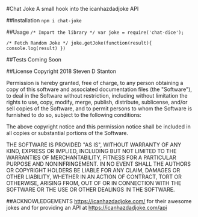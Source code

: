 #Chat Joke
A small hook into the icanhazdadjoke API

##Installation
`npm i chat-joke`

##Usage
`/* Import the library */
var joke = require('chat-dice');`

`/* Fetch Random Joke */
joke.getJoke(function(result){
	console.log(result)
})`


##Tests
Coming Soon

##License
Copyright 2018 Steven D Stanton

Permission is hereby granted, free of charge, to any person obtaining a copy of this software and associated documentation files (the "Software"), to deal in the Software without restriction, including without limitation the rights to use, copy, modify, merge, publish, distribute, sublicense, and/or sell copies of the Software, and to permit persons to whom the Software is furnished to do so, subject to the following conditions:

The above copyright notice and this permission notice shall be included in all copies or substantial portions of the Software.

THE SOFTWARE IS PROVIDED "AS IS", WITHOUT WARRANTY OF ANY KIND, EXPRESS OR IMPLIED, INCLUDING BUT NOT LIMITED TO THE WARRANTIES OF MERCHANTABILITY, FITNESS FOR A PARTICULAR PURPOSE AND NONINFRINGEMENT. IN NO EVENT SHALL THE AUTHORS OR COPYRIGHT HOLDERS BE LIABLE FOR ANY CLAIM, DAMAGES OR OTHER LIABILITY, WHETHER IN AN ACTION OF CONTRACT, TORT OR OTHERWISE, ARISING FROM, OUT OF OR IN CONNECTION WITH THE SOFTWARE OR THE USE OR OTHER DEALINGS IN THE SOFTWARE.

##ACKNOWLEDGEMENTS
https://icanhazdadjoke.com/ for their awesome jokes and for providing an API at https://icanhazdadjoke.com/api